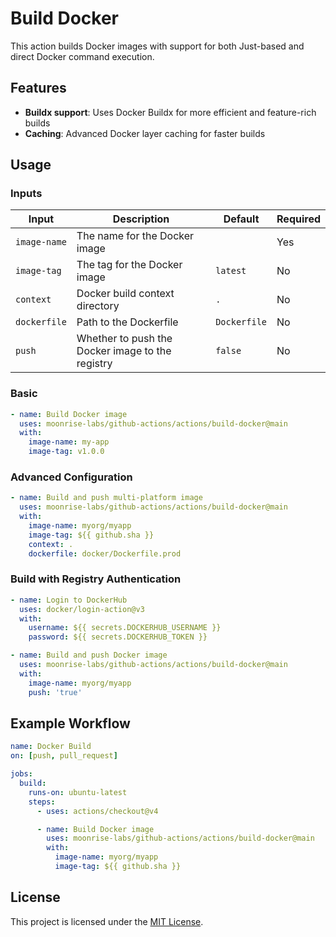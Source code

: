 # Build Docker

This action builds Docker images with support for both Just-based and direct Docker command execution.

## Features

- **Buildx support**: Uses Docker Buildx for more efficient and feature-rich builds
- **Caching**: Advanced Docker layer caching for faster builds

## Usage

### Inputs

| Input        | Description                                      | Default      | Required |
| ------------ | ------------------------------------------------ | ------------ | -------- |
| `image-name` | The name for the Docker image                    |              | Yes      |
| `image-tag`  | The tag for the Docker image                     | `latest`     | No       |
| `context`    | Docker build context directory                   | `.`          | No       |
| `dockerfile` | Path to the Dockerfile                           | `Dockerfile` | No       |
| `push`       | Whether to push the Docker image to the registry | `false`      | No       |

### Basic

```yaml
- name: Build Docker image
  uses: moonrise-labs/github-actions/actions/build-docker@main
  with:
    image-name: my-app
    image-tag: v1.0.0
```

### Advanced Configuration

```yaml
- name: Build and push multi-platform image
  uses: moonrise-labs/github-actions/actions/build-docker@main
  with:
    image-name: myorg/myapp
    image-tag: ${{ github.sha }}
    context: .
    dockerfile: docker/Dockerfile.prod
```

### Build with Registry Authentication

```yaml
- name: Login to DockerHub
  uses: docker/login-action@v3
  with:
    username: ${{ secrets.DOCKERHUB_USERNAME }}
    password: ${{ secrets.DOCKERHUB_TOKEN }}

- name: Build and push Docker image
  uses: moonrise-labs/github-actions/actions/build-docker@main
  with:
    image-name: myorg/myapp
    push: 'true'
```

## Example Workflow

```yaml
name: Docker Build
on: [push, pull_request]

jobs:
  build:
    runs-on: ubuntu-latest
    steps:
      - uses: actions/checkout@v4

      - name: Build Docker image
        uses: moonrise-labs/github-actions/actions/build-docker@main
        with:
          image-name: myorg/myapp
          image-tag: ${{ github.sha }}
```

## License

This project is licensed under the [MIT License](../../LICENSE).
